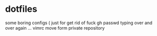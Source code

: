 # dotfiles
some boring configs
( just for get rid of fuck gh passwd typing over and over again ...
vimrc move form private repository